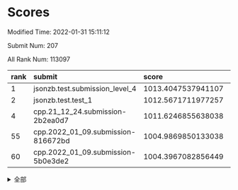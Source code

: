 # Scores

Modified Time: 2022-01-31 15:11:12

Submit Num: 207

All Rank Num: 113097

| rank |               submit               |       score        |       sigma        | pk_num |
| :--- | :--------------------------------- | :----------------- | :----------------- | :----- |
| 1    | jsonzb.test.submission_level_4     | 1013.4047537941107 | 0.8156899609461892 | 2187   |
| 2    | jsonzb.test.test_1                 | 1012.5671711977257 | 0.8052515122441839 | 2188   |
| 4    | cpp.21_12_24.submission-2b2ea0d7   | 1011.6246855638038 | 0.8033166348974997 | 2186   |
| 55   | cpp.2022_01_09.submission-816672bd | 1004.9869850133038 | 0.7310390060977557 | 2182   |
| 60   | cpp.2022_01_09.submission-5b0e3de2 | 1004.3967082856449 | 0.7153297658325531 | 2185   |


<details>
<summary>全部</summary>

| rank |                 submit                 |       score        |       sigma        | pk_num |
| :--- | :------------------------------------- | :----------------- | :----------------- | :----- |
| 1    | jsonzb.test.submission_level_4         | 1013.4047537941107 | 0.8156899609461892 | 2187   |
| 2    | jsonzb.test.test_1                     | 1012.5671711977257 | 0.8052515122441839 | 2188   |
| 3    | gobigger.level_3.submission_level_3_31 | 1011.6947811152319 | 0.7951425337373432 | 2185   |
| 4    | cpp.21_12_24.submission-2b2ea0d7       | 1011.6246855638038 | 0.8033166348974997 | 2186   |
| 5    | gobigger.level_3.submission_level_3_36 | 1011.3730225549792 | 0.7766698002141555 | 2180   |
| 6    | gobigger.level_3.submission_level_3_28 | 1011.0854836788917 | 0.7672886745496329 | 2189   |
| 7    | gobigger.level_3.submission_level_3_29 | 1010.7818285944586 | 0.7631147154886293 | 2181   |
| 8    | gobigger.level_3.submission_level_3_26 | 1010.7634625076004 | 0.79351676781094   | 2184   |
| 9    | gobigger.level_3.submission_level_3_25 | 1010.7259531929598 | 0.7821835454264895 | 2189   |
| 10   | gobigger.level_3.submission_level_3_45 | 1010.5373656538299 | 0.7578321836471127 | 2184   |
| 11   | gobigger.level_3.submission_level_3_10 | 1010.5361075795855 | 0.7482276543224433 | 2189   |
| 12   | gobigger.level_3.submission_level_3_44 | 1010.5348650590801 | 0.7583431731176105 | 2183   |
| 13   | gobigger.level_3.submission_level_3_39 | 1010.5291345995367 | 0.7620669864599979 | 2185   |
| 14   | gobigger.level_3.submission_level_3_5  | 1010.5150435574178 | 0.7764687822077174 | 2188   |
| 15   | gobigger.level_3.submission_level_3_12 | 1010.4801583856091 | 0.7636800765128741 | 2187   |
| 16   | gobigger.level_3.submission_level_3_19 | 1010.4470382438617 | 0.7606967574652906 | 2183   |
| 17   | gobigger.level_3.submission_level_3_0  | 1010.3950309106127 | 0.7597511571059755 | 2189   |
| 18   | gobigger.level_3.submission_level_3_16 | 1010.316259706841  | 0.7421221036525584 | 2187   |
| 19   | gobigger.level_3.submission_level_3_30 | 1010.3096142487994 | 0.7709718699842436 | 2188   |
| 20   | gobigger.level_3.submission_level_3_8  | 1010.2731307461092 | 0.7607851028332296 | 2180   |
| 21   | gobigger.level_3.submission_level_3_27 | 1010.2216347272326 | 0.7548097939915172 | 2186   |
| 22   | gobigger.level_3.submission_level_3_24 | 1010.195723728865  | 0.7654087196117444 | 2191   |
| 23   | gobigger.level_3.submission_level_3_18 | 1010.1363351767898 | 0.7749134601281823 | 2187   |
| 24   | gobigger.level_3.submission_level_3_40 | 1010.1183348496861 | 0.7606193166136626 | 2186   |
| 25   | gobigger.level_3.submission_level_3_42 | 1010.1158492085953 | 0.7620640094523998 | 2183   |
| 26   | gobigger.level_3.submission_level_3_35 | 1010.0827784586304 | 0.7562551199240181 | 2187   |
| 27   | gobigger.level_3.submission_level_3_2  | 1010.0564489365989 | 0.7450281204672962 | 2187   |
| 28   | gobigger.level_3.submission_level_3_4  | 1009.9547391182754 | 0.739016444070731  | 2188   |
| 29   | gobigger.level_3.submission_level_3_14 | 1009.9156412689213 | 0.7630221441265874 | 2184   |
| 30   | gobigger.level_3.submission_level_3_15 | 1009.8546888678186 | 0.7566949804657415 | 2184   |
| 31   | gobigger.level_3.submission_level_3_22 | 1009.7944493268606 | 0.7573708158220619 | 2184   |
| 32   | gobigger.level_3.submission_level_3_38 | 1009.7859087043149 | 0.732174217593259  | 2180   |
| 33   | gobigger.level_3.submission_level_3_33 | 1009.7799061996731 | 0.7737958422687888 | 2186   |
| 34   | gobigger.level_3.submission_level_3_20 | 1009.7331543999207 | 0.7580975974743168 | 2185   |
| 35   | gobigger.level_3.submission_level_3_9  | 1009.5545773035051 | 0.7415316810300312 | 2183   |
| 36   | gobigger.level_3.submission_level_3_11 | 1009.5418555686731 | 0.7487886015188905 | 2190   |
| 37   | gobigger.level_3.submission_level_3_47 | 1009.5074449925021 | 0.7531667903944315 | 2184   |
| 38   | gobigger.level_3.submission_level_3_23 | 1009.4866673916537 | 0.7453316710620234 | 2189   |
| 39   | gobigger.level_3.submission_level_3_21 | 1009.4666454335336 | 0.766179576726014  | 2189   |
| 40   | gobigger.level_3.submission_level_3_3  | 1009.4243763701979 | 0.7509620761327885 | 2187   |
| 41   | gobigger.level_3.submission_level_3_7  | 1009.2931783167083 | 0.7505462228222117 | 2186   |
| 42   | gobigger.level_3.submission_level_3_1  | 1009.2030350568705 | 0.7397679764494707 | 2190   |
| 43   | gobigger.level_3.submission_level_3_13 | 1009.1559455059343 | 0.7548524330368303 | 2187   |
| 44   | gobigger.level_3.submission_level_3_41 | 1009.0998113616722 | 0.7540074442148901 | 2188   |
| 45   | gobigger.level_3.submission_level_3_46 | 1009.0036879303466 | 0.7459096502961805 | 2185   |
| 46   | gobigger.level_3.submission_level_3_32 | 1008.8309189774847 | 0.7473758118846523 | 2184   |
| 47   | gobigger.level_3.submission_level_3_43 | 1008.6755948053982 | 0.7319468885918965 | 2187   |
| 48   | gobigger.level_3.submission_level_3_37 | 1008.615819946321  | 0.7212004908623612 | 2187   |
| 49   | gobigger.level_3.submission_level_3_6  | 1008.6135102323509 | 0.7469218617661366 | 2184   |
| 50   | gobigger.level_3.submission_level_3_34 | 1008.4400259486841 | 0.7412970200924082 | 2184   |
| 51   | gobigger.level_3.submission_level_3_49 | 1008.4167559731528 | 0.7417537709208162 | 2187   |
| 52   | gobigger.level_3.submission_level_3_17 | 1008.3869497150055 | 0.7454862281989226 | 2186   |
| 53   | gobigger.level_3.submission_level_3_48 | 1008.2320222866905 | 0.7260604837324118 | 2185   |
| 54   | gobigger.level_1.submission_level_1_30 | 1005.832822402861  | 0.7257447646027523 | 2186   |
| 55   | cpp.2022_01_09.submission-816672bd     | 1004.9869850133038 | 0.7310390060977557 | 2182   |
| 56   | gobigger.level_1.submission_level_1_6  | 1004.7906923657875 | 0.7065369309603484 | 2187   |
| 57   | gobigger.level_1.submission_level_1_8  | 1004.5656476769982 | 0.7242879579564732 | 2188   |
| 58   | gobigger.level_1.submission_level_1_32 | 1004.5505364142477 | 0.7267454125231687 | 2181   |
| 59   | gobigger.level_1.submission_level_1_39 | 1004.3968328985261 | 0.7126059287119537 | 2183   |
| 60   | cpp.2022_01_09.submission-5b0e3de2     | 1004.3967082856449 | 0.7153297658325531 | 2185   |
| 61   | gobigger.level_1.submission_level_1_31 | 1004.18600772019   | 0.7167837345498239 | 2183   |
| 62   | gobigger.level_1.submission_level_1_48 | 1004.1491840401535 | 0.72028911146241   | 2185   |
| 63   | gobigger.level_1.submission_level_1_17 | 1004.095001597054  | 0.7088667463077317 | 2180   |
| 64   | gobigger.level_1.submission_level_1_0  | 1003.9839119279646 | 0.7209738554497096 | 2188   |
| 65   | gobigger.level_1.submission_level_1_35 | 1003.8879302448379 | 0.7106500780828848 | 2182   |
| 66   | gobigger.level_1.submission_level_1_14 | 1003.8294964889412 | 0.7101861650828781 | 2188   |
| 67   | gobigger.level_1.submission_level_1_22 | 1003.8038753609982 | 0.714981590740505  | 2191   |
| 68   | gobigger.level_1.submission_level_1_11 | 1003.7530172864211 | 0.7091140286149296 | 2189   |
| 69   | gobigger.level_1.submission_level_1_5  | 1003.7496729953957 | 0.7109572478974692 | 2187   |
| 70   | gobigger.level_1.submission_level_1_45 | 1003.6485522118247 | 0.7055954353854016 | 2185   |
| 71   | gobigger.level_1.submission_level_1_2  | 1003.6230241016144 | 0.7134810026815174 | 2185   |
| 72   | gobigger.level_1.submission_level_1_43 | 1003.5703752141117 | 0.7212978630599918 | 2186   |
| 73   | gobigger.level_1.submission_level_1_29 | 1003.5298397229212 | 0.7154277138949741 | 2190   |
| 74   | gobigger.level_1.submission_level_1_38 | 1003.5015547293667 | 0.7125590176623187 | 2182   |
| 75   | gobigger.level_1.submission_level_1_33 | 1003.3508782398699 | 0.7041293725832811 | 2186   |
| 76   | gobigger.level_1.submission_level_1_44 | 1003.3277171692513 | 0.7134833317651516 | 2188   |
| 77   | gobigger.level_1.submission_level_1_34 | 1003.2701548875626 | 0.7213237987968774 | 2183   |
| 78   | gobigger.level_1.submission_level_1_13 | 1003.2560503099912 | 0.7089877078686573 | 2185   |
| 79   | gobigger.level_1.submission_level_1_37 | 1003.251094809626  | 0.7299821623833957 | 2189   |
| 80   | gobigger.level_1.submission_level_1_41 | 1003.220101525843  | 0.7235684584678634 | 2189   |
| 81   | gobigger.level_1.submission_level_1_26 | 1003.1647056164702 | 0.7176780992422684 | 2184   |
| 82   | gobigger.level_1.submission_level_1_46 | 1003.1556047491188 | 0.7062155850610077 | 2181   |
| 83   | gobigger.level_1.submission_level_1_12 | 1003.1085865027233 | 0.7158037501248126 | 2188   |
| 84   | gobigger.level_1.submission_level_1_49 | 1003.1027599090459 | 0.7127001340616591 | 2188   |
| 85   | gobigger.level_1.submission_level_1_9  | 1003.0400566997452 | 0.7132491417244337 | 2188   |
| 86   | gobigger.level_1.submission_level_1_27 | 1003.000757407365  | 0.7125441349817262 | 2190   |
| 87   | gobigger.level_1.submission_level_1_16 | 1002.9880965141867 | 0.7166684439682828 | 2187   |
| 88   | gobigger.level_1.submission_level_1_4  | 1002.9859245888948 | 0.7116634129740148 | 2186   |
| 89   | gobigger.level_1.submission_level_1_21 | 1002.9782160055809 | 0.7006071029993919 | 2185   |
| 90   | gobigger.level_1.submission_level_1_1  | 1002.8937161090039 | 0.7215980388252845 | 2181   |
| 91   | gobigger.level_1.submission_level_1_23 | 1002.8875571292325 | 0.720381393392665  | 2184   |
| 92   | gobigger.level_1.submission_level_1_24 | 1002.8612809057436 | 0.7113580438138785 | 2187   |
| 93   | gobigger.level_1.submission_level_1_25 | 1002.8494739251503 | 0.71066659777695   | 2184   |
| 94   | gobigger.level_1.submission_level_1_10 | 1002.8253022525067 | 0.7101789731955526 | 2183   |
| 95   | gobigger.level_1.submission_level_1_20 | 1002.777808858938  | 0.7092681228604879 | 2189   |
| 96   | gobigger.level_1.submission_level_1_42 | 1002.7488414207172 | 0.7121107954343454 | 2189   |
| 97   | gobigger.level_1.submission_level_1_19 | 1002.7313392718701 | 0.7145696831488861 | 2188   |
| 98   | gobigger.level_1.submission_level_1_47 | 1002.6033829752251 | 0.7208514279552826 | 2185   |
| 99   | gobigger.level_1.submission_level_1_28 | 1002.3644585871667 | 0.7076453670780537 | 2188   |
| 100  | gobigger.level_1.submission_level_1_7  | 1002.2551170117587 | 0.7101167058914883 | 2178   |
| 101  | gobigger.level_1.submission_level_1_15 | 1002.1482753883382 | 0.7228289784106512 | 2184   |
| 102  | gobigger.level_1.submission_level_1_18 | 1001.740751946807  | 0.7063535611514304 | 2186   |
| 103  | gobigger.level_1.submission_level_1_40 | 1001.38564904481   | 0.7070915186229549 | 2191   |
| 104  | gobigger.level_1.submission_level_1_3  | 1001.3504396954953 | 0.7149223458537858 | 2186   |
| 105  | gobigger.level_1.submission_level_1_36 | 1000.9118206716831 | 0.7082198982505928 | 2187   |
| 106  | gobigger.random.submission_random_1    | 997.0737819351176  | 0.7066758173598567 | 2186   |
| 107  | gobigger.random.submission_random_38   | 996.8759293570256  | 0.7002464984154796 | 2186   |
| 108  | gobigger.random.submission_random_18   | 996.8622121823158  | 0.6922344441325219 | 2186   |
| 109  | gobigger.random.submission_random_28   | 996.8575775416369  | 0.7169278993556026 | 2184   |
| 110  | gobigger.random.submission_random_22   | 996.828791404976   | 0.711295742163734  | 2182   |
| 111  | gobigger.random.submission_random_35   | 996.7163351495445  | 0.7093162739551596 | 2184   |
| 112  | gobigger.random.submission_random_48   | 996.6813469669696  | 0.7025366928708195 | 2186   |
| 113  | gobigger.random.submission_random_21   | 996.5777851965223  | 0.7118654156719708 | 2184   |
| 114  | gobigger.random.submission_random_36   | 996.576260828589   | 0.7048644691270864 | 2183   |
| 115  | gobigger.random.submission_random_19   | 996.4947451595706  | 0.7104068227977849 | 2188   |
| 116  | gobigger.random.submission_random_41   | 996.4695505398037  | 0.716547946759931  | 2187   |
| 117  | gobigger.random.submission_random_12   | 996.4245291840779  | 0.7152894728429627 | 2185   |
| 118  | gobigger.random.submission_random_3    | 996.3737739969224  | 0.7104567911447894 | 2190   |
| 119  | gobigger.random.submission_random_33   | 996.3519857036595  | 0.7083378955986582 | 2186   |
| 120  | gobigger.random.submission_random_20   | 996.312256633393   | 0.7178585402734403 | 2188   |
| 121  | gobigger.random.submission_random_14   | 996.302034030194   | 0.722515621746736  | 2185   |
| 122  | gobigger.random.submission_random_30   | 996.2785169827702  | 0.7239445236801713 | 2188   |
| 123  | gobigger.random.submission_random_27   | 996.2642286492523  | 0.7105398505312921 | 2183   |
| 124  | gobigger.random.submission_random_47   | 996.2557662293805  | 0.7003728757634703 | 2189   |
| 125  | gobigger.random.submission_random_49   | 996.2392023625084  | 0.7170932017439926 | 2185   |
| 126  | gobigger.random.submission_random_4    | 996.2157324500282  | 0.7254766719298915 | 2180   |
| 127  | gobigger.random.submission_random_15   | 996.1183122749914  | 0.713969659213411  | 2186   |
| 128  | gobigger.random.submission_random_34   | 996.065337377829   | 0.7165293057299421 | 2188   |
| 129  | gobigger.random.submission_random_9    | 996.0293437604604  | 0.7007118237779635 | 2191   |
| 130  | gobigger.random.submission_random_11   | 996.0031155334809  | 0.7009455382886539 | 2183   |
| 131  | gobigger.random.submission_random_25   | 995.9916777640854  | 0.7215668738647142 | 2185   |
| 132  | gobigger.random.submission_random_24   | 995.8817057721964  | 0.704793896817103  | 2188   |
| 133  | gobigger.random.submission_random_17   | 995.8503991849361  | 0.721864983547018  | 2187   |
| 134  | gobigger.random.submission_random_37   | 995.7914682767737  | 0.7317405568717443 | 2185   |
| 135  | gobigger.random.submission_random_5    | 995.7554988072905  | 0.7260046685962595 | 2186   |
| 136  | gobigger.random.submission_random_45   | 995.7332304054277  | 0.7123239099665882 | 2188   |
| 137  | gobigger.random.submission_random_2    | 995.7093442386133  | 0.7177755455945034 | 2186   |
| 138  | gobigger.random.submission_random_16   | 995.6151812424719  | 0.7206293293792445 | 2183   |
| 139  | gobigger.random.submission_random_31   | 995.6058436636912  | 0.7136112784134889 | 2185   |
| 140  | gobigger.random.submission_random_10   | 995.587603295649   | 0.7099121469984578 | 2186   |
| 141  | gobigger.random.submission_random_29   | 995.581225386439   | 0.7043723921319304 | 2186   |
| 142  | gobigger.random.submission_random_23   | 995.5290873392527  | 0.7042771336660791 | 2187   |
| 143  | gobigger.random.submission_random_43   | 995.3599998222907  | 0.7169870988740297 | 2184   |
| 144  | gobigger.random.submission_random_6    | 995.2628947566195  | 0.7271862044510293 | 2185   |
| 145  | gobigger.random.submission_random_40   | 995.2626327562845  | 0.6968127140429069 | 2184   |
| 146  | gobigger.random.submission_random_44   | 995.2327493573956  | 0.7073219606095055 | 2184   |
| 147  | gobigger.random.submission_random_46   | 995.0243131494678  | 0.7100243061983949 | 2185   |
| 148  | gobigger.random.submission_random_0    | 995.0125694285975  | 0.7146395688460021 | 2183   |
| 149  | gobigger.random.submission_random_7    | 994.9853136871652  | 0.7215267785526505 | 2182   |
| 150  | gobigger.random.submission_random_8    | 994.9628081921778  | 0.7072961782017361 | 2184   |
| 151  | gobigger.random.submission_random_26   | 994.9403994002145  | 0.717535667575619  | 2188   |
| 152  | gobigger.random.submission_random_42   | 994.9396530474623  | 0.7134358559059424 | 2185   |
| 153  | gobigger.random.submission_random_39   | 994.7306021311753  | 0.7128369594617685 | 2186   |
| 154  | gobigger.random.submission_random_32   | 994.7157575934773  | 0.7010786852629425 | 2182   |
| 155  | gobigger.random.submission_random_13   | 994.4952933478556  | 0.7332551730337556 | 2183   |
| 156  | gobigger.level_2.submission_level_2_15 | 994.1448317929269  | 0.7298478565218693 | 2185   |
| 157  | gobigger.level_2.submission_level_2_36 | 993.5663687889685  | 0.7264077872196482 | 2177   |
| 158  | gobigger.level_2.submission_level_2_45 | 993.5095999900475  | 0.7309831073491574 | 2183   |
| 159  | gobigger.level_2.submission_level_2_6  | 993.3779962669257  | 0.7338977457208536 | 2185   |
| 160  | gobigger.level_2.submission_level_2_9  | 993.0381282590364  | 0.7336995131677697 | 2181   |
| 161  | gobigger.level_2.submission_level_2_30 | 992.9770376204455  | 0.7385265723332602 | 2180   |
| 162  | gobigger.level_2.submission_level_2_38 | 992.9613197741685  | 0.7281474907594998 | 2186   |
| 163  | gobigger.level_2.submission_level_2_26 | 992.9148271825075  | 0.758865206907881  | 2187   |
| 164  | gobigger.level_2.submission_level_2_44 | 992.8718544862551  | 0.730449883150562  | 2188   |
| 165  | gobigger.level_2.submission_level_2_21 | 992.8447851100102  | 0.7283673147101647 | 2185   |
| 166  | gobigger.level_2.submission_level_2_48 | 992.8380404403194  | 0.7373093407776273 | 2187   |
| 167  | gobigger.level_2.submission_level_2_46 | 992.8325512017905  | 0.7504089575692646 | 2184   |
| 168  | gobigger.level_2.submission_level_2_2  | 992.8112221295057  | 0.7402458369905717 | 2183   |
| 169  | gobigger.level_2.submission_level_2_49 | 992.7514134295577  | 0.7413844911346285 | 2191   |
| 170  | gobigger.level_2.submission_level_2_33 | 992.6858403785806  | 0.7514271174462198 | 2179   |
| 171  | gobigger.level_2.submission_level_2_5  | 992.681096671756   | 0.7345681106634989 | 2185   |
| 172  | gobigger.level_2.submission_level_2_25 | 992.6484277166882  | 0.7479874755679832 | 2186   |
| 173  | gobigger.level_2.submission_level_2_31 | 992.5529808590736  | 0.7389388207778259 | 2186   |
| 174  | gobigger.level_2.submission_level_2_17 | 992.5171400154155  | 0.7472915281592021 | 2185   |
| 175  | gobigger.level_2.submission_level_2_23 | 992.505130895101   | 0.7474010299991902 | 2183   |
| 176  | gobigger.level_2.submission_level_2_34 | 992.4676190855505  | 0.7195988854499625 | 2186   |
| 177  | gobigger.level_2.submission_level_2_14 | 992.3473915580413  | 0.7562205242682513 | 2185   |
| 178  | gobigger.level_2.submission_level_2_24 | 992.2016043002961  | 0.7533136999664873 | 2187   |
| 179  | gobigger.level_2.submission_level_2_47 | 992.1209583288608  | 0.7570234493214462 | 2184   |
| 180  | gobigger.level_2.submission_level_2_27 | 992.1197761937061  | 0.7364753321470452 | 2187   |
| 181  | gobigger.level_2.submission_level_2_16 | 992.0734315588743  | 0.7371028016030103 | 2182   |
| 182  | gobigger.level_2.submission_level_2_19 | 992.0285919125672  | 0.7541788082895907 | 2184   |
| 183  | gobigger.level_2.submission_level_2_8  | 991.9097846907516  | 0.7502107063887359 | 2186   |
| 184  | gobigger.level_2.submission_level_2_11 | 991.9003334044955  | 0.7554306777290842 | 2189   |
| 185  | gobigger.level_2.submission_level_2_35 | 991.8736312287624  | 0.7369215865666531 | 2181   |
| 186  | gobigger.level_2.submission_level_2_7  | 991.8496009615217  | 0.7346197998720005 | 2185   |
| 187  | gobigger.level_2.submission_level_2_0  | 991.8108808778323  | 0.7355572088153663 | 2178   |
| 188  | gobigger.level_2.submission_level_2_1  | 991.7895466325397  | 0.7469034025248121 | 2190   |
| 189  | gobigger.level_2.submission_level_2_13 | 991.7538919219605  | 0.7341227778867849 | 2181   |
| 190  | gobigger.level_2.submission_level_2_39 | 991.7377423850762  | 0.7417068879332998 | 2188   |
| 191  | gobigger.level_2.submission_level_2_40 | 991.7252602076884  | 0.7486447690620177 | 2183   |
| 192  | gobigger.level_2.submission_level_2_22 | 991.5757353992695  | 0.7453725672512046 | 2185   |
| 193  | gobigger.level_2.submission_level_2_4  | 991.5232100418419  | 0.7481387936820051 | 2184   |
| 194  | gobigger.level_2.submission_level_2_37 | 991.4816279318134  | 0.7607183941078426 | 2183   |
| 195  | gobigger.level_2.submission_level_2_12 | 991.3728019320558  | 0.737544366982032  | 2184   |
| 196  | gobigger.level_2.submission_level_2_18 | 991.3691811067725  | 0.7752730970074763 | 2185   |
| 197  | gobigger.level_2.submission_level_2_29 | 991.2243793119137  | 0.7773148763184862 | 2184   |
| 198  | gobigger.level_2.submission_level_2_42 | 991.1432848558194  | 0.7579818536252891 | 2185   |
| 199  | gobigger.level_2.submission_level_2_28 | 991.0014187341362  | 0.760836011533035  | 2189   |
| 200  | gobigger.level_2.submission_level_2_3  | 990.8954997581803  | 0.7546754590960508 | 2186   |
| 201  | gobigger.level_2.submission_level_2_32 | 990.8789989094985  | 0.7462172438236427 | 2189   |
| 202  | gobigger.level_2.submission_level_2_20 | 990.7230419288751  | 0.7468766423731021 | 2186   |
| 203  | gobigger.level_2.submission_level_2_43 | 990.4487104508032  | 0.7543013786066907 | 2185   |
| 204  | gobigger.level_2.submission_level_2_10 | 990.2785591470022  | 0.7494338545629583 | 2187   |
| 205  | gobigger.level_2.submission_level_2_41 | 989.8161150136941  | 0.7904321683023826 | 2180   |
| 206  | gobigger.none.submission_none_1        | 979.2631772213613  | 1.1834815765998505 | 2191   |
| 207  | gobigger.none.submission_none_0        | 977.2091146458329  | 1.2698710808905769 | 2184   |

</details>